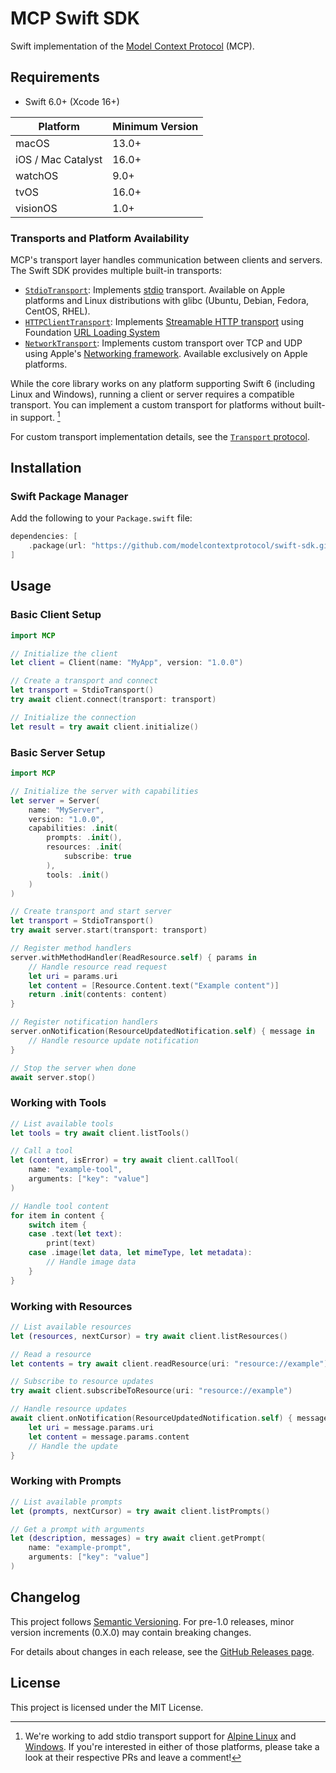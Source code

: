 # MCP Swift SDK

Swift implementation of the [Model Context Protocol][mcp] (MCP).

## Requirements

- Swift 6.0+ (Xcode 16+)

| Platform | Minimum Version |
|----------|----------------|
| macOS | 13.0+ |
| iOS / Mac Catalyst | 16.0+ |
| watchOS | 9.0+ |
| tvOS | 16.0+ |
| visionOS | 1.0+ |

### Transports and Platform Availability

MCP's transport layer handles communication between clients and servers. 
The Swift SDK provides multiple built-in transports:

- [`StdioTransport`](/Sources/MCP/Base/Transports/StdioTransport.swift):
  Implements [stdio](https://modelcontextprotocol.io/specification/2025-03-26/basic/transports#stdio) transport.
  Available on Apple platforms 
  and Linux distributions with glibc (Ubuntu, Debian, Fedora, CentOS, RHEL).
- [`HTTPClientTransport`](/Sources/MCP/Base/Transports/HTTPClientTransport.swift):
  Implements [Streamable HTTP transport](https://modelcontextprotocol.io/specification/2025-03-26/basic/transports#streamable-http)
  using Foundation [URL Loading System](https://developer.apple.com/documentation/foundation/url-loading-system) 
- [`NetworkTransport`](/Sources/MCP/Base/Transports/NetworkTransport.swift):
  Implements custom transport over TCP and UDP
  using Apple's [Networking framework](https://developer.apple.com/documentation/network).
  Available exclusively on Apple platforms.

While the core library works on any platform supporting Swift 6 
(including Linux and Windows), 
running a client or server requires a compatible transport. 
You can implement a custom transport for platforms without built-in support. [^1]

For custom transport implementation details, 
see the [`Transport` protocol](/Sources/MCP/Base/Transport.swift).

## Installation

### Swift Package Manager

Add the following to your `Package.swift` file:

```swift
dependencies: [
    .package(url: "https://github.com/modelcontextprotocol/swift-sdk.git", from: "0.7.1")
]
```

## Usage

### Basic Client Setup

```swift
import MCP

// Initialize the client
let client = Client(name: "MyApp", version: "1.0.0")

// Create a transport and connect
let transport = StdioTransport()
try await client.connect(transport: transport)

// Initialize the connection
let result = try await client.initialize()
```

### Basic Server Setup

```swift
import MCP

// Initialize the server with capabilities
let server = Server(
    name: "MyServer", 
    version: "1.0.0",
    capabilities: .init(
        prompts: .init(),
        resources: .init(
            subscribe: true
        ),
        tools: .init()
    )
)

// Create transport and start server
let transport = StdioTransport()
try await server.start(transport: transport)

// Register method handlers
server.withMethodHandler(ReadResource.self) { params in
    // Handle resource read request
    let uri = params.uri
    let content = [Resource.Content.text("Example content")]
    return .init(contents: content)
}

// Register notification handlers
server.onNotification(ResourceUpdatedNotification.self) { message in
    // Handle resource update notification
}

// Stop the server when done
await server.stop()
```

### Working with Tools

```swift
// List available tools
let tools = try await client.listTools()

// Call a tool
let (content, isError) = try await client.callTool(
    name: "example-tool", 
    arguments: ["key": "value"]
)

// Handle tool content
for item in content {
    switch item {
    case .text(let text):
        print(text)
    case .image(let data, let mimeType, let metadata):
        // Handle image data
    }
}
```

### Working with Resources

```swift
// List available resources
let (resources, nextCursor) = try await client.listResources()

// Read a resource
let contents = try await client.readResource(uri: "resource://example")

// Subscribe to resource updates
try await client.subscribeToResource(uri: "resource://example")

// Handle resource updates
await client.onNotification(ResourceUpdatedNotification.self) { message in
    let uri = message.params.uri
    let content = message.params.content
    // Handle the update
}
```

### Working with Prompts

```swift
// List available prompts
let (prompts, nextCursor) = try await client.listPrompts()

// Get a prompt with arguments
let (description, messages) = try await client.getPrompt(
    name: "example-prompt",
    arguments: ["key": "value"]
)
```

## Changelog

This project follows [Semantic Versioning](https://semver.org/). 
For pre-1.0 releases, minor version increments (0.X.0) may contain breaking changes.

For details about changes in each release, 
see the [GitHub Releases page](https://github.com/modelcontextprotocol/swift-sdk/releases).

## License

This project is licensed under the MIT License.

[mcp]: https://modelcontextprotocol.io

[^1]: We're working to add stdio transport support for [Alpine Linux](https://github.com/modelcontextprotocol/swift-sdk/pull/64) and [Windows](https://github.com/modelcontextprotocol/swift-sdk/pull/64). If you're interested in either of those platforms, please take a look at their respective PRs and leave a comment! 